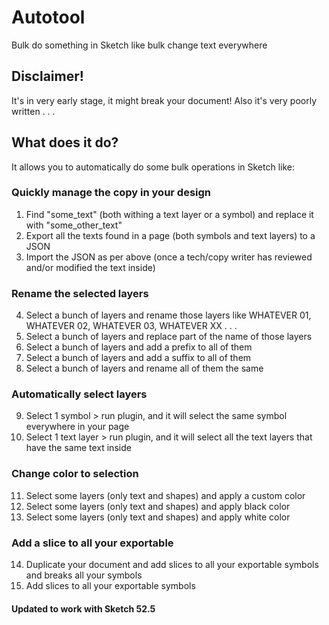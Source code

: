 # Autotool
Bulk do something in Sketch like bulk change text everywhere

## Disclaimer!
It's in very early stage, it might break your document!
Also it's very poorly written . . .

## What does it do?
It allows you to automatically do some bulk operations in Sketch like:

### Quickly manage the copy in your design
1. Find "some_text" (both withing a text layer or a symbol) and replace it with "some_other_text"
2. Export all the texts found in a page (both symbols and text layers) to a JSON
3. Import the JSON as per above (once a tech/copy writer has reviewed and/or modified the text inside)

### Rename the selected layers
4. Select a bunch of layers and rename those layers like WHATEVER 01, WHATEVER 02, WHATEVER 03, WHATEVER XX . . . 
5. Select a bunch of layers and replace part of the name of those layers
6. Select a bunch of layers and add a prefix to all of them
7. Select a bunch of layers and add a suffix to all of them
8. Select a bunch of layers and rename all of them the same

### Automatically select layers
9. Select 1 symbol > run plugin, and it will select the same symbol everywhere in your page
10. Select 1 text layer > run plugin, and it will select all the text layers that have the same text inside

### Change color to selection
11. Select some layers (only text and shapes) and apply a custom color
12. Select some layers (only text and shapes) and apply black color
13. Select some layers (only text and shapes) and apply white color

### Add a slice to all your exportable
14. Duplicate your document and add slices to all your exportable symbols and breaks all your symbols
15. Add slices to all your exportable symbols

#### Updated to work with Sketch 52.5
